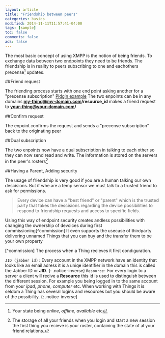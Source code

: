 ```yaml
---
layout: article
title: "Friendship between peers"
categories: basics
modified: 2014-11-11T11:57:41-04:00
tags: [sample]
toc: false
comments: false
ads: false
---
```



The most basic concept of using XMPP is the notion of being
friends. To exchange data between two endpoints they need to be
friends. The friendship is in reality to peers subscribing to one and
eachothers precense[^precense] updates.

[^precense]: Your state being *online*, *offline*, *available* etc 

##Friend request

The friending process starts with one end point asking another for a
"precense subscription" [Pidgin example][pidgin-ex]
The two enpoints can be in any domains **my-thing@my-domain.com/resource_id** makes a friend request to **your-thing@your-domain.com/**

##Confirm request

The enpoint confirms the request and sends a "precense subscription" back to the originating peer

##Dual subscription

The two enpoints now have a dual subscription in talking to each other
so they can now send read and write. The information is stored on the
servers in the peer's rosters[^roster]

[^roster]: The storage of all your friends when you login and start a
new session the first thing you recieve is your roster, containing the
state of al your friend relations.

##Having a Parent, Adding security

The usage of friendship is very good if you are a human talking our own descisions. But if whe are a temp sensor we must talk to a trusted friend to ask for permissions.

> Every device can have a "best friend" or "parent" which is the trusted party that takes the descisions regarding the device possibilities to respond to friendship requests and access to specific fields.

Using this way of endpoint security creates andless possibilities with changing the ownership of devcices during first commissioning[^commission] It even supports the usecase of thirdparty delivering unnamed Things that you can buy and the transfer them to be your own property

[^commission] The process when a Thing recieves it first condiguration.

`JID (jabber id):` Every account in the XMPP network have an identity that looks like an email adress it is a uniqe identifier in the domain this is called the Jabber ID or **JID**. 
{: .notice-inverse}
`Resource:` For every login to a server a client will recive a **Resource** this id is used to distinguish between the different session. For example you being logged in to the same account from your *ipad*, *phone*, *computer* etc.
When working with Things it is seldom a Thing has several logins and resources but you should be aware of the possibility. 
{: .notice-inverse}

[pidgin-ex]: http://im.about.com/od/imfornewusers/ss/pidgin-account-adding-contacts.htm


